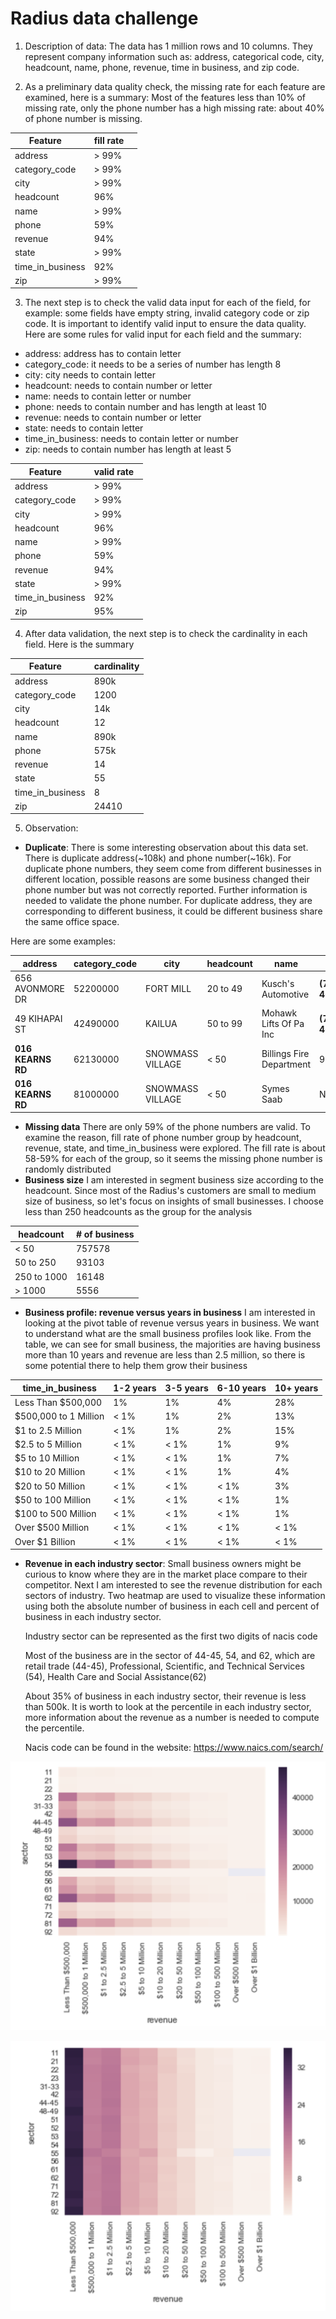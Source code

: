 # Radius data challenge
1. Description of data:
The data has 1 million rows and 10 columns. They represent company information such as: address, categorical code, city, headcount, name, phone, revenue, time in business, and zip code.

2. As a preliminary data quality check, the missing rate for each feature are examined, here is a summary:
Most of the features less than 10% of missing rate, only the phone number has a high missing rate:  about 40% of phone number is missing.

| Feature       | fill rate    |
| ------------- |-------------|
| address       | > 99%|
|category_code  | > 99%|
|city           | > 99%|
|headcount      |96%|
|name           |> 99%|
|phone          |59%|  
|revenue        |94%|
|state          |> 99%|
|time_in_business |92%|
|zip               | > 99%|

3. The next step is to check the valid data input for each of the field, for example: some fields have empty string, invalid category code or zip code. It is important to identify valid input to ensure the data quality. Here are some rules for valid input for each field and the summary:

* address: address has to contain letter
* category_code: it needs to be a series of number has length 8
* city: city needs to contain letter
* headcount: needs to contain number or letter
* name: needs to contain letter or number
* phone: needs to contain number and has length at least 10
* revenue: needs to contain number or letter
* state: needs to contain letter
* time_in_business: needs to contain letter or number
* zip: needs to contain number has length at least 5

| Feature       | valid rate  |
| ------------- |-------------|
| address       | > 99%|
|category_code  | > 99%|
|city           | > 99%|
|headcount      |96%|
|name           |> 99%|
|phone          |59%|  
|revenue        |94%|
|state          |> 99%|
|time_in_business |92%|
|zip               | 95%|

4. After data validation, the next step is to check the cardinality in each field. Here is the summary

| Feature       | cardinality |
| ------------- |-------------|
| address       | 890k|
|category_code  | 1200|
|city           | 14k|
|headcount      |12|
|name           |890k|
|phone          |575k|  
|revenue        |14|
|state          |55|
|time_in_business |8|
|zip               |24410 |

5. Observation:
* **Duplicate**:
There is some interesting observation about this data set. There is duplicate address(~108k) and phone number(~16k). For duplicate phone numbers, they seem come from different businesses in different location, possible reasons are some business changed their phone number but was not correctly reported. Further information is needed to validate the phone number. For duplicate address, they are corresponding to different business, it could be different business share the same office space.

Here are some examples:

|address|	category_code|	city|	headcount|	name|	phone|	revenue|	state|	time_in_business|	zip|
|-------|--------------|------|----------|------|------|---------|-------|------------------|----|
|656 AVONMORE DR|	52200000|	FORT MILL|20 to 49|	Kusch's Automotive|	**(703) 234-4646**|	Less Than $500,000|SC|10+ years|29715|
|49 KIHAPAI ST|42490000|KAILUA|	50 to 99|	Mohawk Lifts Of Pa Inc|	**(703) 234-4646**|	$5 to 10 Million|	HI|	6-10 years|96734|
|**016 KEARNS RD**|	62130000|	SNOWMASS VILLAGE|	< 50|	Billings Fire Department|	9787745887|	Less Than $500,000|CO|10+ years|	81615|
|**016 KEARNS RD**|	81000000|	SNOWMASS VILLAGE|	< 50|	Symes Saab|	None|	$500,000to 1 Million|	CO|10+ years|81615|	

* **Missing data**
There are only 59% of the phone numbers are valid. To examine the reason,  fill rate of phone number group by headcount, revenue, state, and time_in_business were explored. The fill rate is about 58-59% for each of the group, so it seems the missing phone number is randomly distributed
* **Business size**
I am interested in segment business size according to the headcount. Since most of the Radius's customers are small to medium size of business, so let's focus on insights of small businesses. I choose less than 250 headcounts as the group for the analysis

|headcount| # of business|
|----------|--------------|
|< 50|           757578|
|50 to 250|       93103|
|250 to 1000|     16148|
|> 1000 |          5556|

* **Business profile: revenue versus years in business**
I am interested in looking at the pivot table of revenue versus years in business. We want to understand what are the small business profiles look like. From the table, we can see for small business, the majorities are having business more than 10 years and revenue are less than 2.5 million, so there is some potential there to help them grow their business

|time_in_business|	1-2 years|	3-5 years|	6-10 years|	10+ years|
|----------------|--------|----------|--------|---------|
|Less Than $500,000|	1%|	1%|	4%|	28%|
|$500,000 to 1 Million|	< 1%|	1%|	2%|	13%|
|$1 to 2.5 Million|	< 1%|	1%|	2%|	15%|
|$2.5 to 5 Million|	< 1%|	< 1%|	1%|	9%|
|$5 to 10 Million|	< 1%|	< 1%|	1%|	7%|
|$10 to 20 Million|	< 1%|	 < 1%|	1%|	4%|
|$20 to 50 Million|	< 1%|	< 1%|	< 1%|	3%|
|$50 to 100 Million| < 1%|< 1%|	< 1%|1%|
|$100 to 500 Million|	< 1%|	< 1%|	< 1%|1%|
|Over $500 Million|	< 1%|	< 1%|	< 1%|	< 1%|
|Over $1 Billion|	< 1%|	< 1%|	< 1%|	< 1%|

* **Revenue in each industry sector**:
Small business owners might be curious to know where they are in the market place compare to their competitor. Next I am interested to see the revenue distribution for each sectors of industry. Two heatmap are used to visualize these information using both the absolute number of business in each cell and percent of business in each industry sector.

   Industry sector can be represented as the first two digits of nacis code

   Most of the business are in the sector of 44-45, 54, and 62, which are retail trade (44-45), Professional, Scientific,  and Technical Services (54), Health Care and Social Assistance(62)

   About 35% of business in each industry sector, their revenue is less than 500k. It is worth to look at the percentile in each industry sector, more information about the revenue as a number is needed to compute the percentile.

   Nacis code can be found in the website: https://www.naics.com/search/
   
![alt_text](https://github.com/Yuming408/Radius/blob/master/Screen%20Shot%202017-10-10%20at%208.46.36%20PM.png "another pic")

![alt text](https://github.com/Yuming408/Radius/blob/master/Screen%20Shot%202017-10-10%20at%205.48.51%20PM.png "Industry versus revenue")





